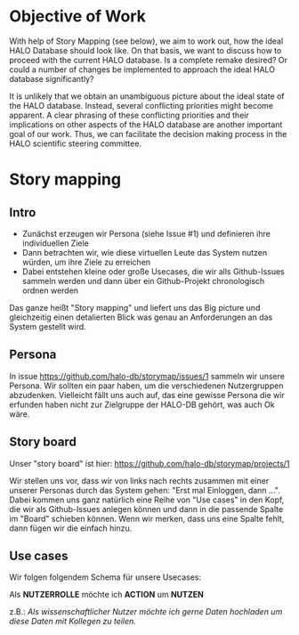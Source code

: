 # Objective of Work

With help of Story Mapping (see below), we aim to work out, how the ideal HALO Database should look like. On that basis, we want to discuss how to proceed with the current HALO database. Is a complete remake desired? Or could a number of changes be implemented to approach the ideal HALO database significantly?

It is unlikely that we obtain an unambiguous picture about the ideal state of the HALO database. Instead, several conflicting priorities might become apparent. A clear phrasing of these conflicting priorities and their implications on other aspects of the HALO database are another important goal of our work. Thus, we can facilitate the decision making process in the HALO scientific steering committee.

# Story mapping 

## Intro

 - Zunächst erzeugen wir Persona (siehe Issue #1) und definieren ihre individuellen Ziele
 - Dann betrachten wir, wie diese virtuellen Leute das System nutzen würden, um ihre Ziele zu erreichen
 - Dabei entstehen kleine oder große Usecases, die wir alls Github-Issues sammeln werden und dann über ein Github-Projekt chronologisch ordnen werden
 
Das ganze heißt "Story mapping" und liefert uns das Big picture und gleichzeitig einen detalierten Blick was genau an Anforderungen an das System gestellt wird.

## Persona

In issue https://github.com/halo-db/storymap/issues/1 sammeln wir unsere Persona. Wir sollten ein paar haben, um die verschiedenen Nutzergruppen abzudenken. Vielleicht fällt uns auch auf, das eine gewisse Persona die wir erfunden haben nicht zur Zielgruppe der HALO-DB gehört, was auch Ok wäre. 

## Story board

Unser "story board" ist hier:
https://github.com/halo-db/storymap/projects/1

Wir stellen uns vor, dass wir von links nach rechts zusammen mit einer unserer Personas durch das System gehen: "Erst mal Einloggen, dann ...". Dabei kommen uns ganz natürlich eine Reihe von "Use cases" in den Kopf, die wir als Github-Issues anlegen können und dann in die passende Spalte im "Board" schieben können. Wenn wir merken, dass uns eine Spalte fehlt, dann fügen wir die einfach hinzu. 

## Use cases

Wir folgen folgendem Schema für unsere Usecases:

Als **NUTZERROLLE** möchte ich **ACTION** um **NUTZEN**

z.B.:
*Als wissenschaftlicher Nutzer möchte ich gerne Daten hochladen um diese Daten mit Kollegen zu teilen.*
